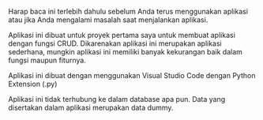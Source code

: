 Harap baca ini terlebih dahulu sebelum Anda terus menggunakan aplikasi atau jika Anda mengalami masalah saat menjalankan aplikasi.

Aplikasi ini dibuat untuk proyek pertama saya untuk membuat aplikasi dengan fungsi CRUD. Dikarenakan aplikasi ini merupakan aplikasi sederhana, mungkin aplikasi ini memiliki banyak kekurangan baik dalam fungsi maupun fiturnya.

Aplikasi ini dibuat dengan menggunakan Visual Studio Code dengan Python Extension (.py)

Aplikasi ini tidak terhubung ke dalam database apa pun. Data yang disertakan dalam aplikasi merupakan data dummy.
